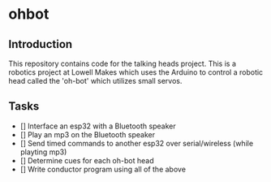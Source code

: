# ohbot

## Introduction

This repository contains code for the talking heads project. This is a robotics project at Lowell Makes which uses the Arduino to control a robotic head called the 'oh-bot' which utilizes small servos.

## Tasks

- [] Interface an esp32 with a Bluetooth speaker
- [] Play an mp3 on the Bluetooth speaker
- [] Send timed commands to another esp32 over serial/wireless (while playting mp3)
- [] Determine cues for each oh-bot head
- [] Write conductor program using all of the above
